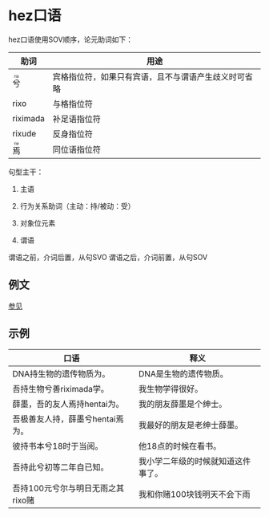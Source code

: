 # hez口语

hez口语使用SOV顺序，论元助词如下：

|助词|用途|
|-|-|
|<ruby><rb>兮</rb><rt>ria</rt></ruby>|宾格指位符，如果只有宾语，且不与谓语产生歧义时可省略|
|rixo|与格指位符|
|riximada|补足语指位符|
|rixude|反身指位符|
|<ruby><rb>焉</rb><rt>rie</rt></ruby>|同位语指位符|

句型主干：

1. 主语

2. 行为关系助词（主动：持/被动：受）

3. 对象位元素

4. 谓语

谓语之前，介词后置，从句SVO
谓语之后，介词前置，从句SOV

## 例文

[参见](../杂项/hez文言体-书面语-口语比较.md)

## 示例

|口语|释义|
|-|-|
|DNA持生物的遗传物质为。|DNA是生物的遗传物质。|
|吾持生物兮善riximada学。|我生物学得很好。|
|薛墨，吾的友人焉持hentai为。|我的朋友薛墨是个绅士。|
|吾极善友人持，薛墨兮hentai焉为。|我最好的朋友是老绅士薛墨。|
|彼持书本兮18时于当阅。|他18点的时候在看书。|
|吾持此兮初等二年自已知。|我小学二年级的时候就知道这件事了。|
|吾持100元兮尔与明日无雨之其rixo赌|我和你赌100块钱明天不会下雨|